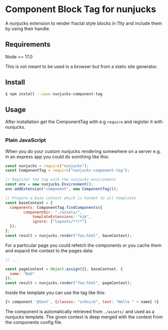 
Component Block Tag for nunjucks
================================================================================

A nunjucks extension to render fractal style blocks in 11ty and include them by
using their handle.


Requirements
--------------------------------------------------------------------------------

Node >= 17.0

This is not meant to be used in a browser but from a static site generator.


Install
--------------------------------------------------------------------------------

```bash
$ npm install --save nunjucks-component-tag
```


Usage
--------------------------------------------------------------------------------

After installation get the ComponentTag with e.g `require` and register it with
nunjucks.

### Plain JavaScript

When you do your custom nunjucks rendering somewhere on a server e.g. in an 
express app you could do somthing like this:

```JavaScript
const nunjucks = require("nunjucks");
const ComponentTag = require("nunjucks-component-tag");

// Register the tag with the nunjucks environment
const env = new nunjucks.Environment();
env.addExtension("component", new ComponentTag());

// Prepare a base context which is handet to all templates
const baseContext = {
  components: ComponentTag.findComponents({
  		componentDir: "./assets/", 
			templateExtensions: "njk",
			ignore: ["layouts/**/*"]
  });
};
const result = nunjucks.render("foo.html", baseContext);
```

For a particular page you could refetch the components or you cache them
and expand the context to the pages data:

```JavaScript
// ...

const pageContext = Object.assign({}, baseContext, {
  name: "Bob"
});
const result = nunjucks.render("foo.html", pageContext);
```

Inside the template you can use the tag like this:

```JavaScript
{% component '@text', {classes: "schnick", text: "Hello " + name} %}
```

The component is automatically retrieved from `./assets/` and used as
a nunjucks template. The given context is deep merged with the context from
the components config file.
